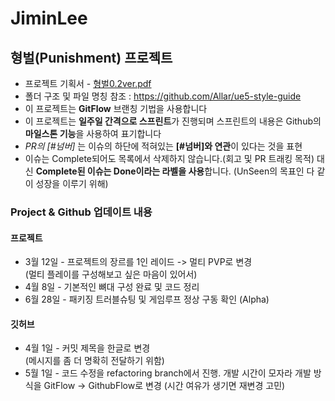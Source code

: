 # JiminLee

## 형벌(Punishment) 프로젝트

- 프로젝트 기획서 - [형벌0.2ver.pdf](https://github.com/futurelabunseen/A-JiminLee/files/14675644/0.2ver.pdf)  
- 폴더 구조 및 파일 명칭 참조 : https://github.com/Allar/ue5-style-guide  
- 이 프로젝트는 **GitFlow** 브랜칭 기법을 사용합니다  
- 이 프로젝트는 **일주일 간격으로 스프린트**가 진행되며 스프린트의 내용은 Github의 **마일스톤 기능**을 사용하여 표기합니다  
- _PR의 [#넘버]_ 는 이슈의 하단에 적혀있는 **[#넘버]와 연관**이 있다는 것을 표현
- 이슈는 Complete되어도 목록에서 삭제하지 않습니다.(회고 및 PR 트래킹 목적) 대신 **Complete된 이슈는 Done이라는 라벨을 사용**합니다. (UnSeen의 목표인 다 같이 성장을 이루기 위해)
  

### Project & Github 업데이트 내용

#### 프로젝트
- 3월 12일 - 프로젝트의 장르를 1인 레이드 -> 멀티 PVP로 변경  
    (멀티 플레이를 구성해보고 싶은 마음이 있어서)
- 4월 8일 - 기본적인 뼈대 구성 완료 및 코드 정리
- 6월 28일 - 패키징 트러블슈팅 및 게임루프 정상 구동 확인 (Alpha)

#### 깃허브
- 4월 1일 - 커밋 제목을 한글로 변경  
  (메시지를 좀 더 명확히 전달하기 위함)
- 5월 1일 - 코드 수정을 refactoring branch에서 진행. 개발 시간이 모자라 개발 방식을 GitFlow -> GithubFlow로 변경 (시간 여유가 생기면 재변경 고민)

